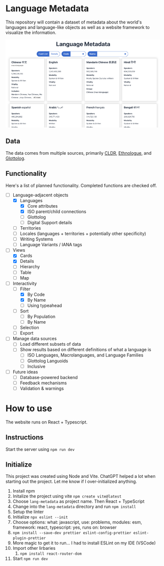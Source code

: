 # Language Metadata

This repository will contain a dataset of metadata about the world's languages and language-like objects as well as a website framework to visualize the information.


![Preview of the website](/public/preview.png)

## Data

The data comes from multiple sources, primarily [CLDR](https://github.com/unicode-org/cldr/), [Ethnologue](https://www.ethnologue.com/), and [Glottolog](https://glottolog.org/).

## Functionality

Here's a list of planned functionality. Completed functions are checked off.

- [ ] Language-adjacent objects
  - [x] Languages
    - [x] Core attributes
    - [x] ISO parent/child connections
    - [ ] Glottolog
    - [ ] Digital Support details
  - [ ] Territories
  - [ ] Locales (languages + territories + potentially other specificity)
  - [ ] Writing Systems
  - [ ] Language Variants / IANA tags
- [ ] Views
  - [x] Cards
  - [x] Details
  - [ ] Hierarchy
  - [ ] Table
  - [ ] Map
- [ ] Interactivity
  - [ ] Filter
    - [x] By Code
    - [x] By Name
    - [ ] Using typeahead
  - [ ] Sort
    - [ ] By Population
    - [ ] By Name
  - [ ] Selection
  - [ ] Export
- [ ] Manage data sources
  - [ ] Load different subsets of data
  - [ ] Show results based on different definitions of what a language is
    - [ ] ISO Languages, Macrolanguages, and Language Families
    - [ ] Glottolog Languoids
    - [ ] Inclusive
- [ ] Future ideas
  - [ ] Database-powered backend
  - [ ] Feedback mechanisms
  - [ ] Validation & warnings 

# How to use

The website runs on React + Typescript.

## Instructions

Start the server using `npm run dev`

## Initialize

This project was created using Node and Vite. ChatGPT helped a lot when starting out the project. Let me know if I over-initialized anything.

1. Install npm
2. Initalize the project using vite `npm create vite@latest`
  1. Choose `lang-metadata` as project name. Then React + TypeScript
3. Change into the `lang-metadata` directory and run `npm install`
4. Setup the linter
  1. Initialize `npx eslint --init`
  2. Choose options: what: javascript, use: problems, modules: esm, framework: react, typescript: yes, runs on: browser
  3. `npm install --save-dev prettier eslint-config-prettier eslint-plugin-prettier`
  4. More magic to get it to run... I had to install ESLint on my IDE (VSCode)
5. Import other lirbaries
   1. `npm install react-router-dom`
6. Start `npm run dev`
